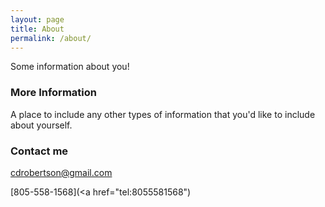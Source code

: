 ```yaml
---
layout: page
title: About
permalink: /about/
---
```


Some information about you!

### More Information

A place to include any other types of information that you'd like to include about yourself.

### Contact me

[cdrobertson@gmail.com](mailto:email@domain.com)

[805-558-1568](<a href="tel:8055581568"</a>)
